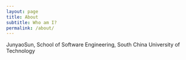 ```yaml
---
layout: page
title: About
subtitle: Who am I?
permalink: /about/
---
```


JunyaoSun, School of Software Engineering, South China University of Technology